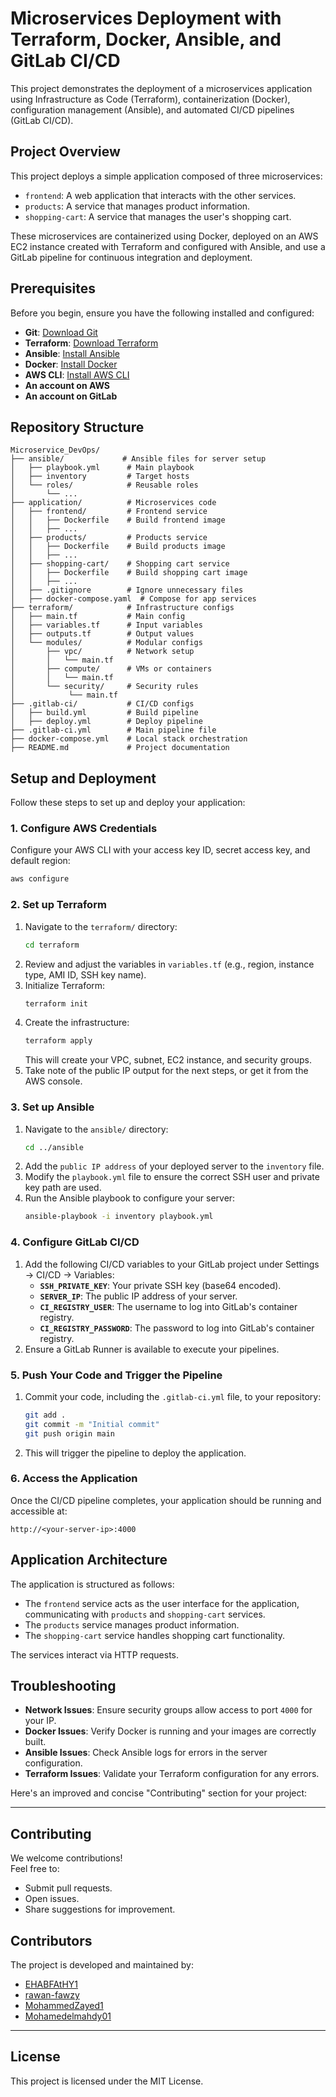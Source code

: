 
# Microservices Deployment with Terraform, Docker, Ansible, and GitLab CI/CD

This project demonstrates the deployment of a microservices application using Infrastructure as Code (Terraform), containerization (Docker), configuration management (Ansible), and automated CI/CD pipelines (GitLab CI/CD).

## Project Overview

This project deploys a simple application composed of three microservices:
-   `frontend`: A web application that interacts with the other services.
-   `products`: A service that manages product information.
-   `shopping-cart`: A service that manages the user's shopping cart.

These microservices are containerized using Docker, deployed on an AWS EC2 instance created with Terraform and configured with Ansible, and use a GitLab pipeline for continuous integration and deployment.

## Prerequisites

Before you begin, ensure you have the following installed and configured:

-   **Git**: [Download Git](https://git-scm.com/downloads)
-   **Terraform**: [Download Terraform](https://www.terraform.io/downloads)
-   **Ansible**: [Install Ansible](https://docs.ansible.com/ansible/latest/installation_guide/index.html)
-   **Docker**: [Install Docker](https://docs.docker.com/get-docker/)
-   **AWS CLI**: [Install AWS CLI](https://docs.aws.amazon.com/cli/latest/userguide/install-cliv2.html)
-   **An account on AWS**
-   **An account on GitLab**

## Repository Structure

```plaintext
Microservice_DevOps/
├── ansible/             # Ansible files for server setup
│   ├── playbook.yml      # Main playbook
│   ├── inventory         # Target hosts
│   └── roles/            # Reusable roles
│       └── ...
├── application/          # Microservices code
│   ├── frontend/         # Frontend service
│   │   ├── Dockerfile    # Build frontend image
│   │   ├── ...
│   ├── products/         # Products service
│   │   ├── Dockerfile    # Build products image
│   │   ├── ...
│   ├── shopping-cart/    # Shopping cart service
│   │   ├── Dockerfile    # Build shopping cart image
│   │   ├── ...
│   ├── .gitignore        # Ignore unnecessary files
│   ├── docker-compose.yaml  # Compose for app services
├── terraform/            # Infrastructure configs
│   ├── main.tf           # Main config
│   ├── variables.tf      # Input variables
│   ├── outputs.tf        # Output values
│   └── modules/          # Modular configs
│       ├── vpc/          # Network setup
│       │   └── main.tf
│       ├── compute/      # VMs or containers
│       │   └── main.tf
│       └── security/     # Security rules
│            └── main.tf
├── .gitlab-ci/           # CI/CD configs
│   ├── build.yml         # Build pipeline
│   ├── deploy.yml        # Deploy pipeline
├── .gitlab-ci.yml        # Main pipeline file
├── docker-compose.yml    # Local stack orchestration
├── README.md             # Project documentation

```


## Setup and Deployment

Follow these steps to set up and deploy your application:

### 1. Configure AWS Credentials

Configure your AWS CLI with your access key ID, secret access key, and default region:
```bash
aws configure
```

### 2. Set up Terraform

1.  Navigate to the `terraform/` directory:
    ```bash
    cd terraform
    ```
2.  Review and adjust the variables in `variables.tf` (e.g., region, instance type, AMI ID, SSH key name).
3.  Initialize Terraform:
    ```bash
    terraform init
    ```
4.  Create the infrastructure:
    ```bash
    terraform apply
    ```
    This will create your VPC, subnet, EC2 instance, and security groups.
5.  Take note of the public IP output for the next steps, or get it from the AWS console.

### 3. Set up Ansible

1.  Navigate to the `ansible/` directory:
    ```bash
    cd ../ansible
    ```
2.  Add the `public IP address` of your deployed server to the `inventory` file.
3.  Modify the `playbook.yml` file to ensure the correct SSH user and private key path are used.
4.  Run the Ansible playbook to configure your server:
    ```bash
    ansible-playbook -i inventory playbook.yml
    ```

### 4. Configure GitLab CI/CD

1.  Add the following CI/CD variables to your GitLab project under Settings -> CI/CD -> Variables:
    -   **`SSH_PRIVATE_KEY`**: Your private SSH key (base64 encoded).
    -   **`SERVER_IP`**: The public IP address of your server.
    -   **`CI_REGISTRY_USER`**: The username to log into GitLab's container registry.
    -   **`CI_REGISTRY_PASSWORD`**: The password to log into GitLab's container registry.
2.  Ensure a GitLab Runner is available to execute your pipelines.

### 5. Push Your Code and Trigger the Pipeline

1.  Commit your code, including the `.gitlab-ci.yml` file, to your repository:
    ```bash
    git add .
    git commit -m "Initial commit"
    git push origin main
    ```
2.  This will trigger the pipeline to deploy the application.

### 6. Access the Application

Once the CI/CD pipeline completes, your application should be running and accessible at:
```
http://<your-server-ip>:4000
```

## Application Architecture

The application is structured as follows:
-   The `frontend` service acts as the user interface for the application, communicating with `products` and `shopping-cart` services.
-   The `products` service manages product information.
-   The `shopping-cart` service handles shopping cart functionality.

The services interact via HTTP requests.

## Troubleshooting

-   **Network Issues**: Ensure security groups allow access to port `4000` for your IP.
-   **Docker Issues**: Verify Docker is running and your images are correctly built.
-   **Ansible Issues**: Check Ansible logs for errors in the server configuration.
-   **Terraform Issues**: Validate your Terraform configuration for any errors.

Here's an improved and concise "Contributing" section for your project:

---

## Contributing  
We welcome contributions!  
Feel free to:  
- Submit pull requests.  
- Open issues.  
- Share suggestions for improvement.  

## Contributors  
The project is developed and maintained by:  
- [EHABFAtHY1](https://github.com/EHABFAtHY1)  
- [rawan-fawzy](https://github.com/rawan-fawzy)  
- [MohammedZayed1](https://github.com/MohammedZayed1)  
- [Mohamedelmahdy01](https://github.com/Mohamedelmahdy01)  

---

## License

This project is licensed under the MIT License.
